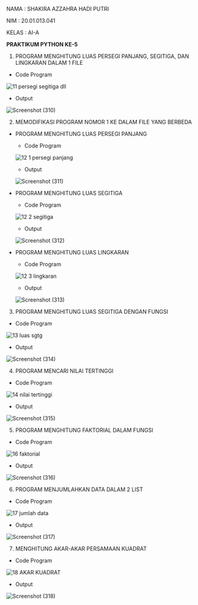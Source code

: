 NAMA : SHAKIRA AZZAHRA HADI PUTRI

NIM : 20.01.013.041

KELAS : AI-A

**PRAKTIKUM PYTHON KE-5**

1. PROGRAM MENGHITUNG LUAS PERSEGI PANJANG, SEGITIGA, DAN LINGKARAN DALAM 1 FILE

- Code Program

![11  persegi segitiga dll](https://user-images.githubusercontent.com/92997232/142636800-e8fbfbcb-2d64-4106-a7ec-d38a893d2f2b.png)

- Output

![Screenshot (310)](https://user-images.githubusercontent.com/92997232/142636867-024c7bd5-28d3-4b1b-bf9c-c9409a708d3d.png)

2. MEMODIFIKASI PROGRAM NOMOR 1 KE DALAM FILE YANG BERBEDA

- PROGRAM MENGHITUNG LUAS PERSEGI PANJANG

  - Code Program

  ![12 1 persegi panjang](https://user-images.githubusercontent.com/92997232/142637205-9bb61ecb-eafe-4b84-a28a-5db18845142e.png)
  
  - Output

  ![Screenshot (311)](https://user-images.githubusercontent.com/92997232/142637172-da227ef0-9d81-446f-802d-6084bdae8e2e.png)

- PROGRAM MENGHITUNG LUAS SEGITIGA

  - Code Program

  ![12 2 segitiga](https://user-images.githubusercontent.com/92997232/142637397-90985fc9-e047-492d-ba0a-52c0ff950af6.png)
  
  - Output

  ![Screenshot (312)](https://user-images.githubusercontent.com/92997232/142637407-59174533-782b-43a1-8bad-72d695616eb6.png)
  
- PROGRAM MENGHITUNG LUAS LINGKARAN

  - Code Program

  ![12 3 lingkaran](https://user-images.githubusercontent.com/92997232/142637612-74d6c7df-0472-49c3-90a5-8bd44a85144a.png)
  
  - Output

  ![Screenshot (313)](https://user-images.githubusercontent.com/92997232/142637568-e403c216-30d2-4092-bee0-f393c9c98c79.png)

3. PROGRAM MENGHITUNG LUAS SEGITIGA DENGAN FUNGSI

- Code Program

![13  luas sgtg](https://user-images.githubusercontent.com/92997232/142638558-5387fdfb-db87-4fd1-b8cc-5d875e55a419.png)

- Output

![Screenshot (314)](https://user-images.githubusercontent.com/92997232/142638567-3e654a07-36e3-455a-9ed3-c3f2ce5d058a.png)

4. PROGRAM MENCARI NILAI TERTINGGI

- Code Program

![14  nilai tertinggi](https://user-images.githubusercontent.com/92997232/142638916-1a7c0c2b-c593-47da-b7fb-dbf680b1f367.png)

- Output

![Screenshot (315)](https://user-images.githubusercontent.com/92997232/142638915-ab1ee9a3-a9d7-437f-822f-f165170e1e16.png)

5. PROGRAM MENGHITUNG FAKTORIAL DALAM FUNGSI

- Code Program

![16  faktorial](https://user-images.githubusercontent.com/92997232/142642301-38320106-3bc8-4168-a871-e6b9970b1251.png)

- Output

![Screenshot (316)](https://user-images.githubusercontent.com/92997232/142642354-2bdb7a8a-8e82-4926-9ea6-d256744873d7.png)

6. PROGRAM MENJUMLAHKAN DATA DALAM 2 LIST

- Code Program

![17  jumlah data](https://user-images.githubusercontent.com/92997232/142642514-eb31d133-0c7d-4359-b724-8ddbfd8a4a29.png)

- Output

![Screenshot (317)](https://user-images.githubusercontent.com/92997232/142642479-e168d508-617f-43c0-891b-3ab28334f55d.png)

7. MENGHITUNG AKAR-AKAR PERSAMAAN KUADRAT

- Code Program

![18  AKAR KUADRAT](https://user-images.githubusercontent.com/92997232/142645365-24f09cc5-b2a6-4995-9cda-d5222934b46c.png)

- Output

![Screenshot (318)](https://user-images.githubusercontent.com/92997232/142645457-6e8f5e5f-5a3f-4ef1-aae8-aedf92c4efa7.png)


